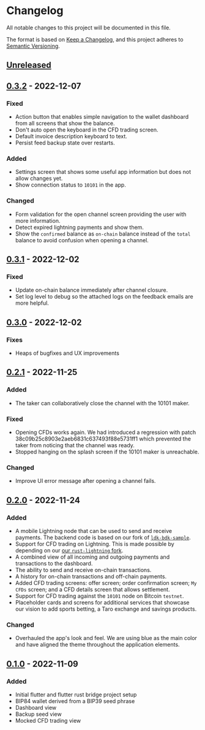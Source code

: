 # Changelog

All notable changes to this project will be documented in this file.

The format is based on [Keep a Changelog](https://keepachangelog.com/en/1.0.0/),
and this project adheres to [Semantic Versioning](https://semver.org/spec/v2.0.0.html).

## [Unreleased]

## [0.3.2] - 2022-12-07

### Fixed

- Action button that enables simple navigation to the wallet dashboard from all screens that show the balance.
- Don't auto open the keyboard in the CFD trading screen.
- Default invoice description keyboard to text.
- Persist feed backup state over restarts.

### Added

- Settings screen that shows some useful app information but does not allow changes yet.
- Show connection status to `10101` in the app.

### Changed

- Form validation for the open channel screen providing the user with more information.
- Detect expired lightning payments and show them.
- Show the `confirmed` balance as `on-chain` balance instead of the `total` balance to avoid confusion when opening a channel.

## [0.3.1] - 2022-12-02

### Fixed

- Update on-chain balance immediately after channel closure.
- Set log level to debug so the attached logs on the feedback emails are more helpful.

## [0.3.0] - 2022-12-02

### Fixes

- Heaps of bugfixes and UX improvements

## [0.2.1] - 2022-11-25

### Added

- The taker can collaboratively close the channel with the 10101 maker.

### Fixed

- Opening CFDs works again.
  We had introduced a regression with patch 38c09b25c8903e2aeb6831c637493f88e5731ff1 which prevented the taker from noticing that the channel was ready.
- Stopped hanging on the splash screen if the 10101 maker is unreachable.

### Changed

- Improve UI error message after opening a channel fails.

## [0.2.0] - 2022-11-24

### Added

- A mobile Lightning node that can be used to send and receive payments.
  The backend code is based on our fork of [`ldk-bdk-sample`](https://github.com/klochowicz/ldk-bdk-sample).
- Support for CFD trading on Lightning.
  This is made possible by depending on our [our `rust-lightning` fork](https://github.com/itchysats/rust-lightning/tree/dlcs).
- A combined view of all incoming and outgoing payments and transactions to the dashboard.
- The ability to send and receive on-chain transactions.
- A history for on-chain transactions and off-chain payments.
- Added CFD trading screens: offer screen; order confirmation screen; `My CFDs` screen; and a CFD details screen that allows settlement.
- Support for CFD trading against the `10101` node on Bitcoin `testnet`.
- Placeholder cards and screens for additional services that showcase our vision to add sports betting, a Taro exchange and savings products.

### Changed

- Overhauled the app's look and feel. We are using blue as the main color and have aligned the theme throughout the application elements.

## [0.1.0] - 2022-11-09

### Added

- Initial flutter and flutter rust bridge project setup
- BIP84 wallet derived from a BIP39 seed phrase
- Dashboard view
- Backup seed view
- Mocked CFD trading view

[Unreleased]: https://github.com/itchysats/10101/compare/0.3.2...HEAD
[0.3.2]: https://github.com/itchysats/10101/compare/0.3.1...0.3.2
[0.3.1]: https://github.com/itchysats/10101/compare/0.3.0...0.3.1
[0.3.0]: https://github.com/itchysats/10101/compare/0.2.1...0.3.0
[0.2.1]: https://github.com/itchysats/10101/compare/0.2.0...0.2.1
[0.2.0]: https://github.com/itchysats/10101/compare/0.1.0...0.2.0
[0.1.0]: https://github.com/itchysats/10101/compare/fe2edaf79caea892b10d61b4f23a4e76fec808d2...0.1.0
